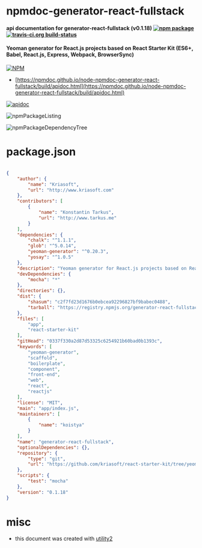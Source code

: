 # npmdoc-generator-react-fullstack

#### api documentation for  generator-react-fullstack (v0.1.18)  [![npm package](https://img.shields.io/npm/v/npmdoc-generator-react-fullstack.svg?style=flat-square)](https://www.npmjs.org/package/npmdoc-generator-react-fullstack) [![travis-ci.org build-status](https://api.travis-ci.org/npmdoc/node-npmdoc-generator-react-fullstack.svg)](https://travis-ci.org/npmdoc/node-npmdoc-generator-react-fullstack)

#### Yeoman generator for React.js projects based on React Starter Kit (ES6+, Babel, React.js, Express, Webpack, BrowserSync)

[![NPM](https://nodei.co/npm/generator-react-fullstack.png?downloads=true&downloadRank=true&stars=true)](https://www.npmjs.com/package/generator-react-fullstack)

- [https://npmdoc.github.io/node-npmdoc-generator-react-fullstack/build/apidoc.html](https://npmdoc.github.io/node-npmdoc-generator-react-fullstack/build/apidoc.html)

[![apidoc](https://npmdoc.github.io/node-npmdoc-generator-react-fullstack/build/screenCapture.buildCi.browser.%252Ftmp%252Fbuild%252Fapidoc.html.png)](https://npmdoc.github.io/node-npmdoc-generator-react-fullstack/build/apidoc.html)

![npmPackageListing](https://npmdoc.github.io/node-npmdoc-generator-react-fullstack/build/screenCapture.npmPackageListing.svg)

![npmPackageDependencyTree](https://npmdoc.github.io/node-npmdoc-generator-react-fullstack/build/screenCapture.npmPackageDependencyTree.svg)



# package.json

```json

{
    "author": {
        "name": "Kriasoft",
        "url": "http://www.kriasoft.com"
    },
    "contributors": [
        {
            "name": "Konstantin Tarkus",
            "url": "http://www.tarkus.me"
        }
    ],
    "dependencies": {
        "chalk": "^1.1.1",
        "glob": "^5.0.14",
        "yeoman-generator": "^0.20.3",
        "yosay": "^1.0.5"
    },
    "description": "Yeoman generator for React.js projects based on React Starter Kit (ES6+, Babel, React.js, Express, Webpack, BrowserSync)",
    "devDependencies": {
        "mocha": "*"
    },
    "directories": {},
    "dist": {
        "shasum": "c2f7fd23d1676b0ebcea92296827bf9babec0488",
        "tarball": "https://registry.npmjs.org/generator-react-fullstack/-/generator-react-fullstack-0.1.18.tgz"
    },
    "files": [
        "app",
        "react-starter-kit"
    ],
    "gitHead": "0337f330a2d87d53325c6254921b60bad0b1393c",
    "keywords": [
        "yeoman-generator",
        "scaffold",
        "boilerplate",
        "component",
        "front-end",
        "web",
        "react",
        "reactjs"
    ],
    "license": "MIT",
    "main": "app/index.js",
    "maintainers": [
        {
            "name": "koistya"
        }
    ],
    "name": "generator-react-fullstack",
    "optionalDependencies": {},
    "repository": {
        "type": "git",
        "url": "https://github.com/kriasoft/react-starter-kit/tree/yeoman-generator"
    },
    "scripts": {
        "test": "mocha"
    },
    "version": "0.1.18"
}
```



# misc
- this document was created with [utility2](https://github.com/kaizhu256/node-utility2)
